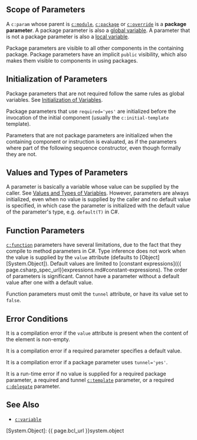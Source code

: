 ## Scope of Parameters

<span id="dt-package-parameter"></span>A `c:param` whose parent is [`c:module`](module.html), [`c:package`](package.html) or [`c:override`](override.html) is a **package parameter**. A package parameter is also a [global variable](variable.html#dt-global-variable). A parameter that is not a package parameter is also a [local variable](variable.html#dt-local-variable).

Package parameters are visible to all other components in the containing package. Package parameters have an implicit `public` visibility, which also makes them visible to components in using packages.

## Initialization of Parameters

Package parameters that are not required follow the same rules as global variables. See [Initialization of Variables](variable.html#initialization-of-variables).

Package parameters that use `required='yes'` are initialized before the invocation of the initial component (usually the `c:initial-template` template).

Parameters that are not package parameters are initialized when the containing component or instruction is evaluated, as if the parameters where part of the following sequence constructor, even though formally they are not.

## Values and Types of Parameters

A parameter is basically a variable whose value can be supplied by the caller. See [Values and Types of Variables](variable.html#values-and-types-of-variables). However, parameters are always initialized, even when no value is supplied by the caller and no default value is specified, in which case the parameter is initialized with the default value of the parameter's type, e.g. `default(T)` in C#.

## Function Parameters

[`c:function`](function.html) parameters have several limitations, due to the fact that they compile to method parameters in C#. Type inference does not work when the value is supplied by the `value` attribute (defaults to [Object][System.Object]). Default values are limited to [constant expressions]({{ page.csharp_spec_url}}expressions.md#constant-expressions). The order of parameters is significant. Cannot have a parameter without a default value after one with a default value.

Function parameters must omit the `tunnel` attribute, or have its value set to `false`.

## Error Conditions

It is a compilation error if the `value` attribute is present when the content of the element is non-empty.

It is a compilation error if a required parameter specifies a default value.

It is a compilation error if a package parameter uses `tunnel='yes'`.

It is a run-time error if no value is supplied for a required package parameter, a required and tunnel [`c:template`](template.html) parameter, or a required [`c:delegate`](delegate.html) parameter.

## See Also

- [`c:variable`](variable.html)

[System.Object]: {{ page.bcl_url }}system.object
